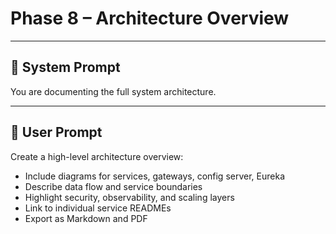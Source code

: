 # Phase 8 – Architecture Overview

---

## 🧠 System Prompt

You are documenting the full system architecture.

---

## 💬 User Prompt

Create a high-level architecture overview:
- Include diagrams for services, gateways, config server, Eureka
- Describe data flow and service boundaries
- Highlight security, observability, and scaling layers
- Link to individual service READMEs
- Export as Markdown and PDF